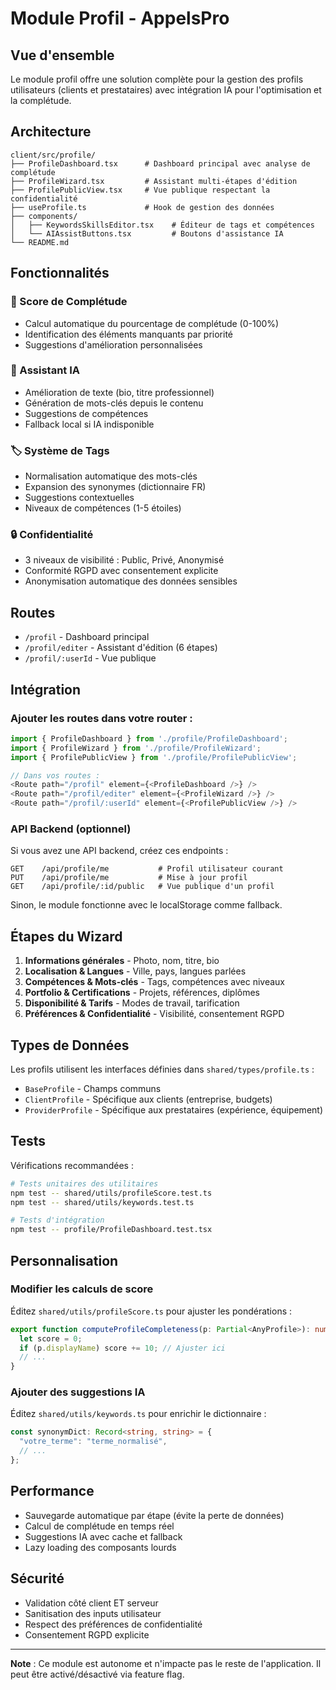 
# Module Profil - AppelsPro

## Vue d'ensemble

Le module profil offre une solution complète pour la gestion des profils utilisateurs (clients et prestataires) avec intégration IA pour l'optimisation et la complétude.

## Architecture

```
client/src/profile/
├── ProfileDashboard.tsx      # Dashboard principal avec analyse de complétude
├── ProfileWizard.tsx         # Assistant multi-étapes d'édition
├── ProfilePublicView.tsx     # Vue publique respectant la confidentialité
├── useProfile.ts             # Hook de gestion des données
├── components/
│   ├── KeywordsSkillsEditor.tsx    # Éditeur de tags et compétences
│   └── AIAssistButtons.tsx         # Boutons d'assistance IA
└── README.md
```

## Fonctionnalités

### 🎯 Score de Complétude
- Calcul automatique du pourcentage de complétude (0-100%)
- Identification des éléments manquants par priorité
- Suggestions d'amélioration personnalisées

### 🧠 Assistant IA
- Amélioration de texte (bio, titre professionnel)
- Génération de mots-clés depuis le contenu
- Suggestions de compétences
- Fallback local si IA indisponible

### 🏷️ Système de Tags
- Normalisation automatique des mots-clés
- Expansion des synonymes (dictionnaire FR)
- Suggestions contextuelles
- Niveaux de compétences (1-5 étoiles)

### 🔒 Confidentialité
- 3 niveaux de visibilité : Public, Privé, Anonymisé
- Conformité RGPD avec consentement explicite
- Anonymisation automatique des données sensibles

## Routes

- `/profil` - Dashboard principal
- `/profil/editer` - Assistant d'édition (6 étapes)
- `/profil/:userId` - Vue publique

## Intégration

### Ajouter les routes dans votre router :

```typescript
import { ProfileDashboard } from './profile/ProfileDashboard';
import { ProfileWizard } from './profile/ProfileWizard'; 
import { ProfilePublicView } from './profile/ProfilePublicView';

// Dans vos routes :
<Route path="/profil" element={<ProfileDashboard />} />
<Route path="/profil/editer" element={<ProfileWizard />} />
<Route path="/profil/:userId" element={<ProfilePublicView />} />
```

### API Backend (optionnel)

Si vous avez une API backend, créez ces endpoints :

```
GET    /api/profile/me           # Profil utilisateur courant
PUT    /api/profile/me           # Mise à jour profil
GET    /api/profile/:id/public   # Vue publique d'un profil
```

Sinon, le module fonctionne avec le localStorage comme fallback.

## Étapes du Wizard

1. **Informations générales** - Photo, nom, titre, bio
2. **Localisation & Langues** - Ville, pays, langues parlées  
3. **Compétences & Mots-clés** - Tags, compétences avec niveaux
4. **Portfolio & Certifications** - Projets, références, diplômes
5. **Disponibilité & Tarifs** - Modes de travail, tarification
6. **Préférences & Confidentialité** - Visibilité, consentement RGPD

## Types de Données

Les profils utilisent les interfaces définies dans `shared/types/profile.ts` :

- `BaseProfile` - Champs communs
- `ClientProfile` - Spécifique aux clients (entreprise, budgets)
- `ProviderProfile` - Spécifique aux prestataires (expérience, équipement)

## Tests

Vérifications recommandées :

```bash
# Tests unitaires des utilitaires
npm test -- shared/utils/profileScore.test.ts
npm test -- shared/utils/keywords.test.ts

# Tests d'intégration
npm test -- profile/ProfileDashboard.test.tsx
```

## Personnalisation

### Modifier les calculs de score

Éditez `shared/utils/profileScore.ts` pour ajuster les pondérations :

```typescript
export function computeProfileCompleteness(p: Partial<AnyProfile>): number {
  let score = 0;
  if (p.displayName) score += 10; // Ajuster ici
  // ...
}
```

### Ajouter des suggestions IA

Éditez `shared/utils/keywords.ts` pour enrichir le dictionnaire :

```typescript
const synonymDict: Record<string, string> = {
  "votre_terme": "terme_normalisé",
  // ...
};
```

## Performance

- Sauvegarde automatique par étape (évite la perte de données)
- Calcul de complétude en temps réel
- Suggestions IA avec cache et fallback
- Lazy loading des composants lourds

## Sécurité

- Validation côté client ET serveur
- Sanitisation des inputs utilisateur
- Respect des préférences de confidentialité
- Consentement RGPD explicite

---

**Note** : Ce module est autonome et n'impacte pas le reste de l'application. Il peut être activé/désactivé via feature flag.
